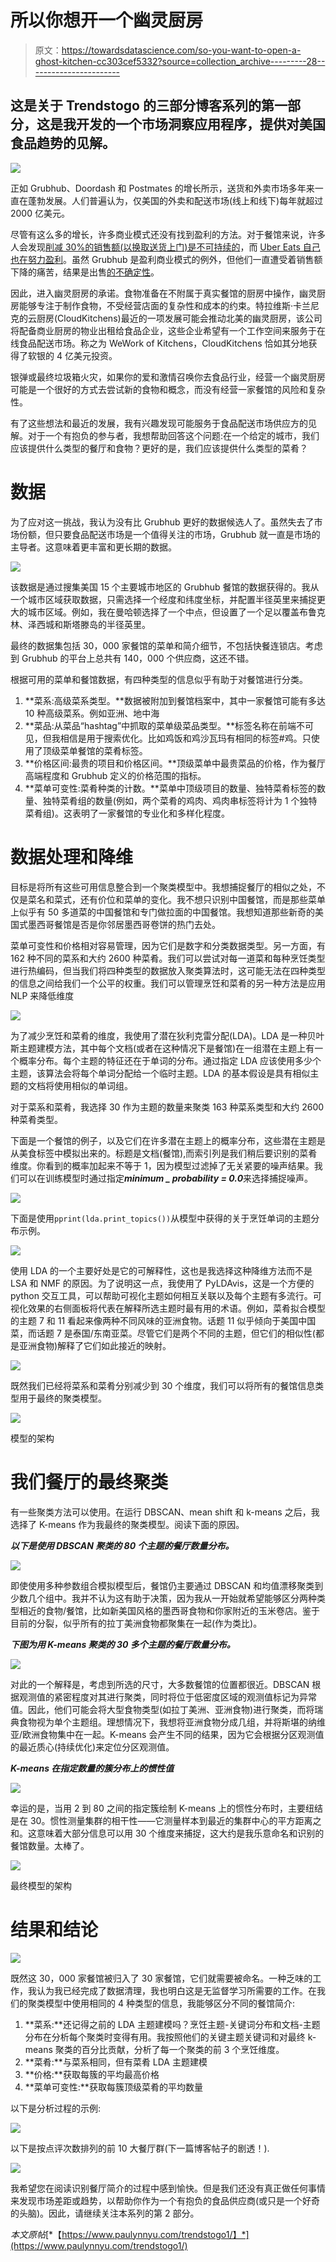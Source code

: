 # 所以你想开一个幽灵厨房

> 原文：<https://towardsdatascience.com/so-you-want-to-open-a-ghost-kitchen-cc303cef5332?source=collection_archive---------28----------------------->

## 这是关于 Trendstogo 的三部分博客系列的第一部分，这是我开发的一个市场洞察应用程序，提供对美国食品趋势的见解。

![](img/fca86a012fd151221d0921c1acfd28fb.png)

正如 Grubhub、Doordash 和 Postmates 的增长所示，送货和外卖市场多年来一直在蓬勃发展。人们普遍认为，仅美国的外卖和配送市场(线上和线下)每年就超过 2000 亿美元。

尽管有这么多的增长，许多商业模式还没有找到盈利的方法。对于餐馆来说，许多人会发现[削减 30%的销售额(以换取送货上门)是不可持续的](https://www.forbes.com/sites/cameronkeng/2018/03/26/why-uber-eats-will-eat-you-into-bankruptcy/#2a1cad6321f6)，而 [Uber Eats 自己也在努力盈利](https://qz.com/1693843/uber-eats-will-lose-money-until-at-least-2024-say-cowen-analysts/)。虽然 Grubhub 是盈利商业模式的例外，但他们一直遭受着销售额下降的痛苦，结果是出售[的不确定性](https://www.barrons.com/articles/grubhub-stock-falls-after-company-denies-its-selling-itself-51578669824)。

因此，进入幽灵厨房的承诺。食物准备在不附属于真实餐馆的厨房中操作，幽灵厨房能够专注于制作食物，不受经营店面的复杂性和成本的约束。特拉维斯·卡兰尼克的云厨房(CloudKitchens)最近的一项发展可能会推动北美的幽灵厨房，该公司将配备商业厨房的物业出租给食品企业，这些企业希望有一个工作空间来服务于在线食品配送市场。称之为 WeWork of Kitchens，CloudKitchens 恰如其分地获得了软银的 4 亿美元投资。

银弹或最终垃圾箱火灾，如果你的爱和激情召唤你去食品行业，经营一个幽灵厨房可能是一个很好的方式去尝试新的食物和概念，而没有经营一家餐馆的风险和复杂性。

有了这些想法和最近的发展，我有兴趣发现可能服务于食品配送市场供应方的见解。对于一个有抱负的参与者，我想帮助回答这个问题:在一个给定的城市，我们应该提供什么类型的餐厅和食物？更好的是，我们应该提供什么类型的菜肴？

# 数据

为了应对这一挑战，我认为没有比 Grubhub 更好的数据候选人了。虽然失去了市场份额，但只要食品配送市场是一个值得关注的市场，Grubhub 就一直是市场的主导者。这意味着更丰富和更长期的数据。

![](img/ad5686f416f633ef6e3228160af804da.png)

该数据是通过搜集美国 15 个主要城市地区的 Grubhub 餐馆的数据获得的。我从一个城市区域获取数据，只需选择一个经度和纬度坐标，并配置半径英里来捕捉更大的城市区域。例如，我在曼哈顿选择了一个中点，但设置了一个足以覆盖布鲁克林、泽西城和斯塔滕岛的半径英里。

最终的数据集包括 30，000 家餐馆的菜单和简介细节，不包括快餐连锁店。考虑到 Grubhub 的平台上总共有 140，000 个供应商，这还不错。

根据可用的菜单和餐馆数据，有四种类型的信息似乎有助于对餐馆进行分类。

1.  **菜系:高级菜系类型。**数据被附加到餐馆档案中，其中一家餐馆可能有多达 10 种高级菜系。例如亚洲、地中海
2.  **菜品:从菜品“hashtag”中抓取的菜单级菜品类型。**标签名称在前端不可见，但我相信是用于搜索优化。比如鸡饭和鸡沙瓦玛有相同的标签#鸡。只使用了顶级菜单餐馆的菜肴标签。
3.  **价格区间:最贵的项目和价格区间。**顶级菜单中最贵菜品的价格，作为餐厅高端程度和 Grubhub 定义的价格范围的指标。
4.  **菜单可变性:菜肴种类的计数。**菜单中顶级项目的数量、独特菜肴标签的数量、独特菜肴组的数量(例如，两个菜肴的鸡肉、鸡肉串标签将计为 1 个独特菜肴组)。这表明了一家餐馆的专业化和多样化程度。

# 数据处理和降维

目标是将所有这些可用信息整合到一个聚类模型中。我想捕捉餐厅的相似之处，不仅是菜名和菜式，还有价位和菜单的变化。我不想只识别中国餐馆，而是那些菜单上似乎有 50 多道菜的中国餐馆和专门做拉面的中国餐馆。我想知道那些新奇的美国式墨西哥餐馆是否是你邻居墨西哥卷饼的热门去处。

菜单可变性和价格相对容易管理，因为它们是数字和分类数据类型。另一方面，有 162 种不同的菜系和大约 2600 种菜肴。我们可以尝试对每一道菜和每种烹饪类型进行热编码，但当我们将四种类型的数据放入聚类算法时，这可能无法在四种类型的信息之间给我们一个公平的权重。我们可以管理烹饪和菜肴的另一种方法是应用 NLP 来降低维度

![](img/c375c3b8a2ae2dbe6814c0b3af8081bf.png)

为了减少烹饪和菜肴的维度，我使用了潜在狄利克雷分配(LDA)。LDA 是一种贝叶斯主题建模方法，其中每个文档(或者在这种情况下是餐馆)在一组潜在主题上有一个概率分布。每个主题的特征还在于单词的分布。通过指定 LDA 应该使用多少个主题，该算法会将每个单词分配给一个临时主题。LDA 的基本假设是具有相似主题的文档将使用相似的单词组。

对于菜系和菜肴，我选择 30 作为主题的数量来聚类 163 种菜系类型和大约 2600 种菜肴类型。

下面是一个餐馆的例子，以及它们在许多潜在主题上的概率分布，这些潜在主题是从美食标签中模拟出来的。标题是文档(餐馆),而索引列是我们稍后要识别的菜肴维度。你看到的概率加起来不等于 1，因为模型过滤掉了无关紧要的噪声结果。我们可以在训练模型时通过指定***minimum _ probability = 0.0***来选择捕捉噪声。

![](img/e4751ca8eab777188b89247407526c28.png)

下面是使用`pprint(lda.print_topics())`从模型中获得的关于烹饪单词的主题分布示例。

![](img/69b3bd61e370a9b6a4e035353e8c72c3.png)

使用 LDA 的一个主要好处是它的可解释性，这也是我选择这种降维方法而不是 LSA 和 NMF 的原因。为了说明这一点，我使用了 PyLDAvis，这是一个方便的 python 交互工具，可以帮助可视化主题如何相互关联以及每个主题有多流行。可视化效果的右侧面板将代表在解释所选主题时最有用的术语。例如，菜肴拟合模型的主题 7 和 11 看起来像两种不同风味的亚洲食物。话题 11 似乎倾向于美国中国菜，而话题 7 是泰国/东南亚菜。尽管它们是两个不同的主题，但它们的相似性(都是亚洲食物)解释了它们如此接近的映射。

![](img/1e973345a7dc9949b9dae30d8a9565c1.png)

既然我们已经将菜系和菜肴分别减少到 30 个维度，我们可以将所有的餐馆信息类型用于最终的聚类模型。

![](img/015b5bac7243ffa166cfde6f7f5b5c48.png)

模型的架构

# 我们餐厅的最终聚类

有一些聚类方法可以使用。在运行 DBSCAN、mean shift 和 k-means 之后，我选择了 K-means 作为我最终的聚类模型。阅读下面的原因。

***以下是使用 DBSCAN 聚类的 80 个主题的餐厅数量分布。***

![](img/6b624f4b380ac8f8972007eb618abbe9.png)

即使使用多种参数组合模拟模型后，餐馆仍主要通过 DBSCAN 和均值漂移聚类到少数几个组中。我并不认为这有助于决策，因为我从一开始就希望能够区分两种类型相近的食物/餐馆，比如新美国风格的墨西哥食物和你家附近的玉米卷店。鉴于目前的分裂，似乎所有的拉丁美洲食物都聚集在一起(作为类比)。

***下图为用 K-means 聚类的 30 多个主题的餐厅数量分布。***

![](img/49c19d97c85292f34da5a74915af00c8.png)

对此的一个解释是，考虑到所选的尺寸，大多数餐馆的位置都很近。DBSCAN 根据观测值的紧密程度对其进行聚类，同时将位于低密度区域的观测值标记为异常值。因此，他们可能会将大型食物类型(如拉丁美洲、亚洲食物)进行聚类，而将瑞典食物视为单个主题组。理想情况下，我想将亚洲食物分成几组，并将斯堪的纳维亚/欧洲食物集中在一起。K-means 会产生不同的结果，因为它会根据分区观测值的最近质心(持续优化)来定位分区观测值。

***K-means 在指定数量的簇分布上的惯性值***

![](img/a7da2e506b7b579ce6ffa760dc42903f.png)

幸运的是，当用 2 到 80 之间的指定簇绘制 K-means 上的惯性分布时，主要纽结是在 30。惯性测量集群的相干性——它测量样本到最近的集群中心的平方距离之和。这意味着大部分信息可以用 30 个维度来捕捉，这大约是我乐意命名和识别的餐馆数量。太棒了。

![](img/9386b4eadf74efafacde0bc0c004a36f.png)

最终模型的架构

# 结果和结论

![](img/854785c75737443774b7657787a0b8b1.png)

既然这 30，000 家餐馆被归入了 30 家餐馆，它们就需要被命名。一种乏味的工作，我认为我已经完成了数据清理，我也明白这是无监督学习所需要的工作。在我们的聚类模型中使用相同的 4 种类型的信息，我能够区分不同的餐馆简介:

1.  **菜系:**还记得之前的 LDA 主题建模吗？烹饪主题-关键词分布和文档-主题分布在分析每个聚类时变得有用。我按照他们的关键主题关键词和对最终 k-means 聚类的百分比贡献，分析了每一个聚类的前 3 个烹饪维度。
2.  **菜肴:**与菜系相同，但有菜肴 LDA 主题建模
3.  **价格:**获取每簇的平均最高价格
4.  **菜单可变性:**获取每簇顶级菜肴的平均数量

以下是分析过程的示例:

![](img/6895e7de480bcb005d0fcd00d946010e.png)

以下是按点评次数排列的前 10 大餐厅群(下一篇博客帖子的剧透！).

![](img/e152282c572b6f22b69f0c0e7f3b1f32.png)

我希望您在阅读识别餐厅简介的过程中感到愉快。但是我们还没有真正做任何事情来发现市场差距或趋势，以帮助你作为一个有抱负的食品供应商(或只是一个好奇的头脑)。因此，请继续关注本系列的第 2 部分。

*本文原帖*[*【https://www.paulynnyu.com/trendstogo1/】*](https://www.paulynnyu.com/trendstogo1/)